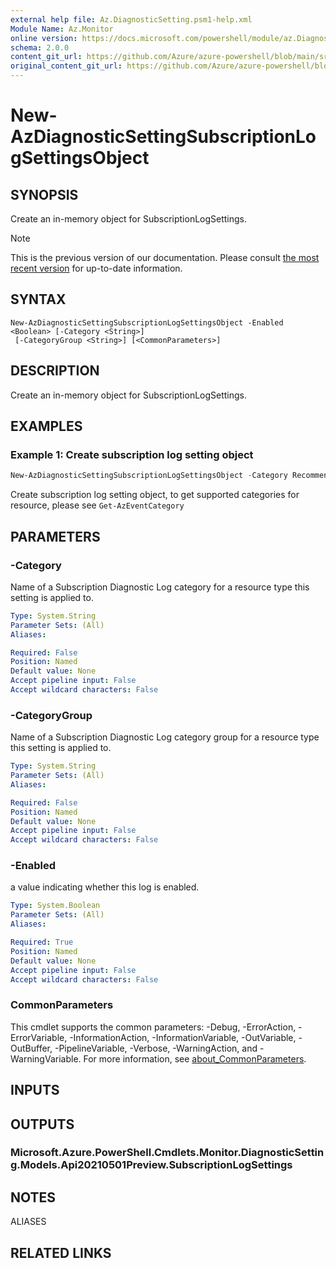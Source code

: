 ```yaml
---
external help file: Az.DiagnosticSetting.psm1-help.xml
Module Name: Az.Monitor
online version: https://docs.microsoft.com/powershell/module/az.DiagnosticSetting/new-AzDiagnosticSettingSubscriptionLogSettingsObject
schema: 2.0.0
content_git_url: https://github.com/Azure/azure-powershell/blob/main/src/Monitor/Monitor/help/New-AzDiagnosticSettingSubscriptionLogSettingsObject.md
original_content_git_url: https://github.com/Azure/azure-powershell/blob/main/src/Monitor/Monitor/help/New-AzDiagnosticSettingSubscriptionLogSettingsObject.md
---
```


# New-AzDiagnosticSettingSubscriptionLogSettingsObject

## SYNOPSIS
Create an in-memory object for SubscriptionLogSettings.

> [!NOTE]
>This is the previous version of our documentation. Please consult [the most recent version](/powershell/module/az.monitor/new-azdiagnosticsettingsubscriptionlogsettingsobject) for up-to-date information.

## SYNTAX

```
New-AzDiagnosticSettingSubscriptionLogSettingsObject -Enabled <Boolean> [-Category <String>]
 [-CategoryGroup <String>] [<CommonParameters>]
```

## DESCRIPTION
Create an in-memory object for SubscriptionLogSettings.

## EXAMPLES

### Example 1: Create subscription log setting object
```powershell
New-AzDiagnosticSettingSubscriptionLogSettingsObject -Category Recommendation -Enabled $true
```

Create subscription log setting object, to get supported categories for resource, please see `Get-AzEventCategory`

## PARAMETERS

### -Category
Name of a Subscription Diagnostic Log category for a resource type this setting is applied to.

```yaml
Type: System.String
Parameter Sets: (All)
Aliases:

Required: False
Position: Named
Default value: None
Accept pipeline input: False
Accept wildcard characters: False
```

### -CategoryGroup
Name of a Subscription Diagnostic Log category group for a resource type this setting is applied to.

```yaml
Type: System.String
Parameter Sets: (All)
Aliases:

Required: False
Position: Named
Default value: None
Accept pipeline input: False
Accept wildcard characters: False
```

### -Enabled
a value indicating whether this log is enabled.

```yaml
Type: System.Boolean
Parameter Sets: (All)
Aliases:

Required: True
Position: Named
Default value: None
Accept pipeline input: False
Accept wildcard characters: False
```

### CommonParameters
This cmdlet supports the common parameters: -Debug, -ErrorAction, -ErrorVariable, -InformationAction, -InformationVariable, -OutVariable, -OutBuffer, -PipelineVariable, -Verbose, -WarningAction, and -WarningVariable. For more information, see [about_CommonParameters](http://go.microsoft.com/fwlink/?LinkID=113216).

## INPUTS

## OUTPUTS

### Microsoft.Azure.PowerShell.Cmdlets.Monitor.DiagnosticSetting.Models.Api20210501Preview.SubscriptionLogSettings

## NOTES

ALIASES

## RELATED LINKS
